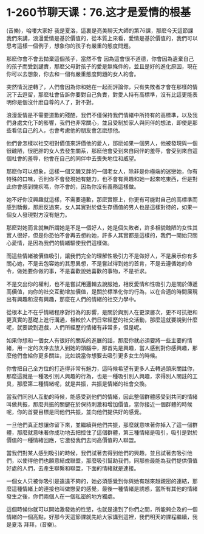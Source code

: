 # 1-260节聊天课：76.这才是爱情的根基

(音樂)，哈嘍大家好 我是夏洛，這裏是亮美聊天大師的第76課，那麽今天這節課我們來講，浪漫愛情是基於價值的，從本質上來看，愛情是基於價值的，我們可以思考這樣一個例子，想象你的孩子有嚴重的態度問題。

那麽你會不會去拋棄這個孩子，當然不會 因為這會很不道德，你會因為遺棄自己的孩子而受到譴責，那麽父母對孩子的愛是無條件的，並且是好的進化原因，現在你可以去想象，你去和一個有嚴重態度問題的女人約會。

突然情況逆轉了，人們會因為你和她在一起而評論你，只有失敗者才會在那樣的情況下去逗留，那麽社會告訴你要對自己負責，對愛人持有高標準，沒有比這更能表明你是個沒什麽自尊的人了，對不對。

浪漫愛情是不需要道歉的殘酷，我們不僅保持我們情緒中所持有的高標準，以及我們身處文化下的影響，我們也非常關心，並且受制於家人與同伴的想法，即使是那些看低自己的人，也會考慮他的朋友會怎麽想他。

他們會怎樣以社交相對價值來評價他的愛人，那麽如果一個男人，他被發現與一個很醜陋，很肥胖的女人去發生關系，那麽他會受到來自同伴的羞辱，會受到來自這個社會的羞辱，他會在自己的同伴中去喪失地位和威望。

那麽你可以想象，這樣一個又醜又胖的一個老女人，除非是你極端的迷戀她，你有特殊的口味，否則你不會發現她有魅力，也不會有興趣和她一起來吃東西，但是對此你會感到愧疚嗎，你不會的，因為你沒有義務這樣做。

她不好你沒興趣就這樣，不需要道歉，那麽實際上，你更有可能對自己的高標準而感到驕傲，那麽反過來，女人其實對於低生存價值的男人也是這樣對待的，如果一個女人發現對方沒有魅力。

那麽對她而言就無所謂她是不是一個好人，她是個失敗者，許多相貌醜陋的女性其實人很好，但是你恐怕不會再去想約她，許多人其實都是這樣的，我們一開始只關心愛情，是因為我們的情緒驅使我們這樣做。

而這些情緒被價值吸引，讓我們完全的理解性吸引力不是做好人，不是展示你有多關心她，不是去包容她的其思異想，不是嘗試得到她的首肯，不是去遵循她的命令，做她要你做的事，不是喜歡說她喜歡的事物，不是祈求。

不是交出你的權利，也不是嘗試用邏輯去說服她，相反愛情和性吸引力是關於傳遞高價值，向你的社交互動增加價值，是關於標準化你的行為，以在合適的時間展現出有興趣和沒有興趣，那麼在人們的情緒的社交力學中。

從根本上不在乎情緒程序對行為的影響，是關於與別人在更深層次，更不可抗拒和更真實的基礎上進行溝通，相較於人們日常經歷的社交活動，那麼這就要說到什麼呢，就要說到遊戲，人們所經歷的情緒有非常多，但是呢。

如果你想和一個女人有很好的關系的進展的話，那麼你就必須要將一些主要的情緒，用一定的次序去放入到她的頭腦中，那首先是興趣，當人感到對你感興趣，那麼他們會給你更多關註，比如說當你想要去吸引更多女生的時候。

你會把自己全方位的打造得非常有魅力，這時候希望有更多人去轉過頭來關註你，那麼這就是一種吸引別人興趣的行為，也是一種吸引別人興趣，求得別人關註的工具，那麼第二種情緒呢，就是共振，共振是情緒的社會交換。

當我們同別人互動的時候，能感受到他們的情緒，因此整個群體感受到共同的情緒叫做共振，那麼共振的關鍵在於保持刺激和增加價值，當你接近一個群體的時候呢，你的首要目標是同他們共振，並向他們提供好的感覺。

一旦他們真正想讓你留下來，並繼續與他們共振，那麼就意味著你掉入了這一個群體，那麼就意味著你成功地去把控住了這個群體，第三種情緒是吸引，吸引是對於價值的一種情緒回應，它激發我們去同高價值的人聯盟。

當我們對某人感到吸引的時候，我們試著去得到他們的興趣，並且試著去吸引他們，以使得他們也願意結成聯盟，那麼吸引幫助我們，同那些最能為我們提供價值好處的人們，去產生聯繫和聯盟，下面的情緒就是連接。

一個女人只被你吸引是遠遠不夠的，她必須感覺到你與她有越來越親密的連結，那麼這種情緒上的連接也叫做戀愛的感覺，最後一種情緒是誘惑，當所有其他的情緒發生之後，你們兩個人在一個私密的地方獨處。

這個時候你就可以開始激發她的性慾，也就是達到了你們之間，所能夠企及的一個情緒的一個高點，好那今天這節課就先給大家講到這裡，我們明天的課程繼續，我是夏洛 拜拜，(音樂)。

